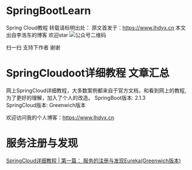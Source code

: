 # SpringBootLearn
Spring Cloud教程
转载请标明出处： 原文首发于：https://www.lhdyx.cn 本文出自李浩东的博客  欢迎star
![公众号二维码](https://static.lhdyx.cn/images/qrcode.jpg)

扫一扫 支持下作者 谢谢

# SpringCloudoot详细教程 文章汇总
网上SpringCloud详细教程，大多数案例都来自于官方文档，和看到网上的教程,为了更好的理解，加入了个人的改造。
SpringBoot版本: 2.1.3  
SpringCloud版本: Greenwich版本  

欢迎访问我的个人博客：https://www.lhdyx.cn  
# 服务注册与发现
[SpringCloud详细教程 | 第一篇： 服务的注册与发现Eureka(Greenwich版本)](https://www.lhdyx.cn/article/79)

